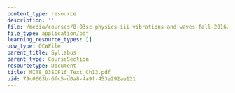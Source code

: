 ```yaml
---
content_type: resource
description: ''
file: /media/courses/8-03sc-physics-iii-vibrations-and-waves-fall-2016/79c0663b6fc5d0a84a9f453e292ae121_MIT8_03SCF16_Text_Ch13.pdf
file_type: application/pdf
learning_resource_types: []
ocw_type: OCWFile
parent_title: Syllabus
parent_type: CourseSection
resourcetype: Document
title: MIT8_03SCF16_Text_Ch13.pdf
uid: 79c0663b-6fc5-d0a8-4a9f-453e292ae121
---
```

